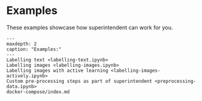 # Examples

These examples showcase how superintendent can work for you.

```{toctree}
---
maxdepth: 2
caption: "Examples:"
---
Labelling text <labelling-text.ipynb>
Labelling images <labelling-images.ipynb>
Labelling images with active learning <labelling-images-actively.ipynb>
Custom pre-processing steps as part of superintendent <preprocessing-data.ipynb>
docker-compose/index.md
```   

<br />